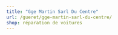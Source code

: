 ```yaml
---
title: "Gge Martin Sarl Du Centre"
url: /gueret/gge-martin-sarl-du-centre/
shop: réparation de voitures
---
```

